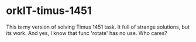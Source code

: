 # orkIT-timus-1451
This is my version of solving Timus 1451 task. It full of strange solutions, but its work.
And yes, I know that func 'rotate' has no use. Who cares? 

